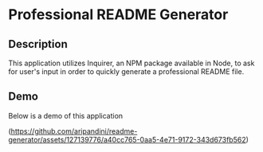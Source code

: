 # Professional README Generator

## Description

This application utilizes Inquirer, an NPM package available in Node, to ask for user's input in order to quickly generate a professional README file.

## Demo

Below is a demo of this application

(https://github.com/aripandini/readme-generator/assets/127139776/a40cc765-0aa5-4e71-9172-343d673fb562)


